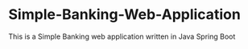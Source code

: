 # Simple-Banking-Web-Application
This is a Simple Banking web application written in Java Spring Boot 
